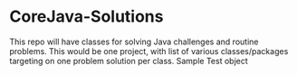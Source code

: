 # CoreJava-Solutions
 This repo will have classes for solving Java challenges and routine problems. This would be one project, with list of various classes/packages targeting on one problem solution per class. Sample Test object
